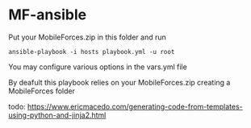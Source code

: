 # MF-ansible

Put your MobileForces.zip in this folder and run
```
ansible-playbook -i hosts playbook.yml -u root
```
You may configure various options in the vars.yml file

By deafult this playbook relies on your MobileForces.zip creating a MobileForces folder


todo: https://www.ericmacedo.com/generating-code-from-templates-using-python-and-jinja2.html